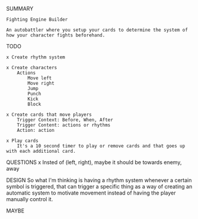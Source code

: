 SUMMARY

    Fighting Engine Builder

    An autobattler where you setup your cards to determine the system of how your character fights beforehand.
TODO
    
    x Create rhythm system
    
    x Create characters
        Actions
            Move left 
            Move right
            Jump
            Punch
            Kick
            Block

    x Create cards that move players
        Trigger Context: Before, When, After
        Trigger Content: actions or rhythms
        Action: action

    x Play cards
        It's a 10 second timer to play or remove cards and that goes up with each additional card.


QUESTIONS
    x Insted of (left, right), maybe it should be towards enemy, away


DESIGN
    So what I'm thinking is having a rhythm system whenever a certain symbol is triggered, that can trigger a specific thing as a way of creating an automatic system to motivate movement instead of having the player manually control it.


MAYBE
